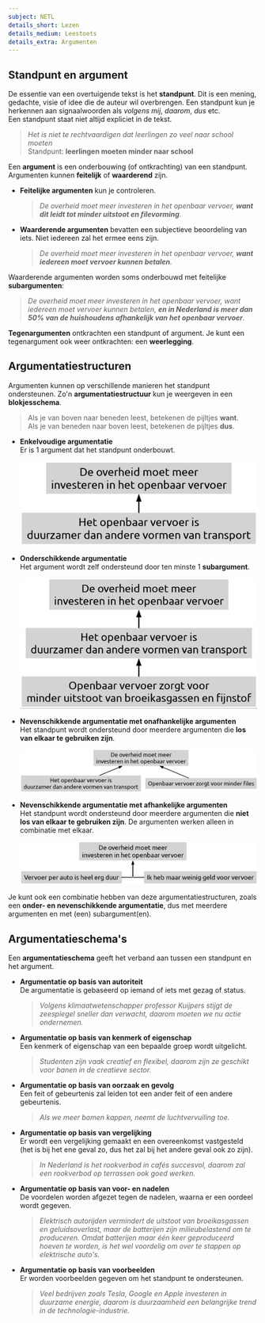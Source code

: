 ```yaml
---
subject: NETL
details_short: Lezen
details_medium: Leestoets
details_extra: Argumenten
---
```


## Standpunt en argument

De essentie van een overtuigende tekst is het **standpunt**. Dit is een mening, gedachte, visie of idee die de auteur wil overbrengen. Een standpunt kun je herkennen aan signaalwoorden als *volgens mij*, *daarom*, *dus* etc.  
Een standpunt staat niet altijd expliciet in de tekst.

> *Het is niet te rechtvaardigen dat leerlingen zo veel naar school moeten*  
> Standpunt: **leerlingen moeten minder naar school**

Een **argument** is een onderbouwing (of ontkrachting) van een standpunt.  
Argumenten kunnen **feitelijk** of **waarderend** zijn.

- **Feitelijke argumenten** kun je controleren.  
  > *De overheid moet meer investeren in het openbaar vervoer, **want dit leidt tot minder uitstoot en filevorming**.*
- **Waarderende argumenten** bevatten een subjectieve beoordeling van iets. Niet iedereen zal het ermee eens zijn.  
  > *De overheid moet meer investeren in het openbaar vervoer, **want iedereen moet vervoer kunnen betalen**.*

Waarderende argumenten worden soms onderbouwd met feitelijke **subargumenten**:  
> *De overheid moet meer investeren in het openbaar vervoer, want iedereen moet vervoer kunnen betalen, **en in Nederland is meer dan 50% van de huishoudens afhankelijk van het openbaar vervoer**.*

**Tegenargumenten** ontkrachten een standpunt of argument. Je kunt een tegenargument ook weer ontkrachten: een **weerlegging**.

## Argumentatiestructuren

Argumenten kunnen op verschillende manieren het standpunt ondersteunen. Zo'n **argumentatiestructuur** kun je weergeven in een **blokjesschema**.

> Als je van boven naar beneden leest, betekenen de pijltjes **want**.  
> Als je van beneden naar boven leest, betekenen de pijltjes **dus**.

- **Enkelvoudige argumentatie**  
  Er is 1 argument dat het standpunt onderbouwt.

  ![Enkelvoudige argumentatie (img-m) (img-padding)](images/netl_argstruct_enkv.jpg)

- **Onderschikkende argumentatie**  
  Het argument wordt zelf ondersteund door ten minste 1 **subargument**.

  ![Onderschikkende argumentatie (img-m) (img-padding)](images/netl_argstruct_onder.jpg)

- **Nevenschikkende argumentatie met onafhankelijke argumenten**  
  Het standpunt wordt ondersteund door meerdere argumenten die **los van elkaar te gebruiken zijn**.

  ![Nevenschikkende argumentatie met onafhankelijke argumenten (img-m) (img-padding)](images/netl_argstruct_neven_onaf.jpg)

- **Nevenschikkende argumentatie met afhankelijke argumenten**  
  Het standpunt wordt ondersteund door meerdere argumenten die **niet los van elkaar te gebruiken zijn**. De argumenten werken alleen in combinatie met elkaar.

  ![Nevenschikkende argumentatie met afhankelijke argumenten (img-m) (img-padding)](images/netl_argstruct_neven_afhan.jpg)

Je kunt ook een combinatie hebben van deze argumentatiestructuren, zoals een **onder- en nevenschikkende argumentatie**, dus met meerdere argumenten en met (een) subargument(en).

## Argumentatieschema's

Een **argumentatieschema** geeft het verband aan tussen een standpunt en het argument.

- **Argumentatie op basis van autoriteit**  
  De argumentatie is gebaseerd op iemand of iets met gezag of status.

  > *Volgens klimaatwetenschapper professor Kuijpers stijgt de zeespiegel sneller dan verwacht, daarom moeten we nu actie ondernemen.*

- **Argumentatie op basis van kenmerk of eigenschap**  
  Een kenmerk of eigenschap van een bepaalde groep wordt uitgelicht.

  > *Studenten zijn vaak creatief en flexibel, daarom zijn ze geschikt voor banen in de creatieve sector.*

- **Argumentatie op basis van oorzaak en gevolg**  
  Een feit of gebeurtenis zal leiden tot een ander feit of een andere gebeurtenis.

  > *Als we meer bomen kappen, neemt de luchtvervuiling toe.*

- **Argumentatie op basis van vergelijking**  
  Er wordt een vergelijking gemaakt en een overeenkomst vastgesteld (het is bij het ene geval zo, dus het zal bij het andere geval ook zo zijn).

  > *In Nederland is het rookverbod in cafés succesvol, daarom zal een rookverbod op terrassen ook goed werken.*

- **Argumentatie op basis van voor- en nadelen**  
  De voordelen worden afgezet tegen de nadelen, waarna er een oordeel wordt gegeven.

  > *Elektrisch autorijden vermindert de uitstoot van broeikasgassen en geluidsoverlast, maar de batterijen zijn milieubelastend om te produceren. Omdat batterijen maar één keer geproduceerd hoeven te worden, is het wel voordelig om over te stappen op elektrische auto's.*

- **Argumentatie op basis van voorbeelden**  
  Er worden voorbeelden gegeven om het standpunt te ondersteunen.

  > *Veel bedrijven zoals Tesla, Google en Apple investeren in duurzame energie, daarom is duurzaamheid een belangrijke trend in de technologie-industrie.*

